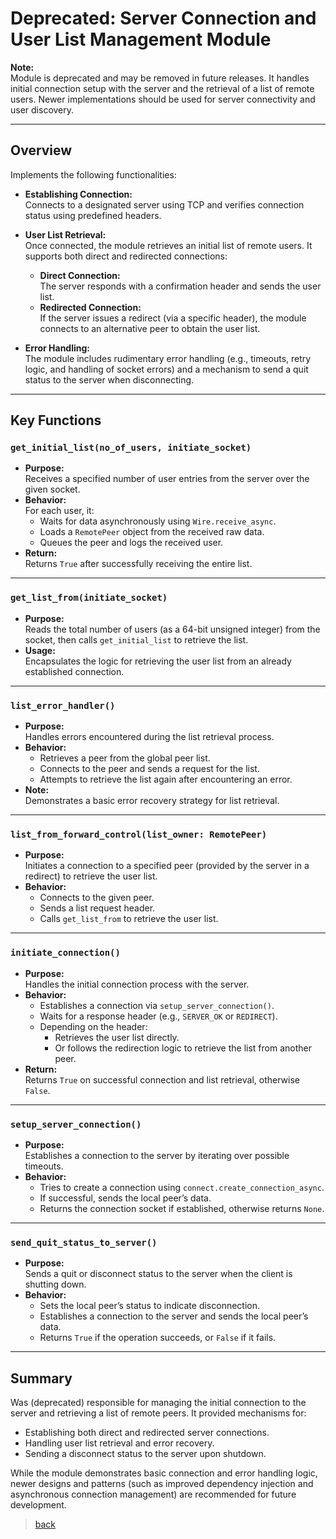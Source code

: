 # Deprecated: Server Connection and User List Management Module

**Note:**  
Module is deprecated and may be removed in future releases. It handles initial connection setup with the server and the retrieval of a list of remote users. Newer implementations should be used for server connectivity and user discovery.

---

## Overview

Implements the following functionalities:

- **Establishing Connection:**  
  Connects to a designated server using TCP and verifies connection status using predefined headers.

- **User List Retrieval:**  
  Once connected, the module retrieves an initial list of remote users. It supports both direct and redirected connections:
  - **Direct Connection:**  
    The server responds with a confirmation header and sends the user list.
  - **Redirected Connection:**  
    If the server issues a redirect (via a specific header), the module connects to an alternative peer to obtain the user list.

- **Error Handling:**  
  The module includes rudimentary error handling (e.g., timeouts, retry logic, and handling of socket errors) and a mechanism to send a quit status to the server when disconnecting.

---

## Key Functions

### `get_initial_list(no_of_users, initiate_socket)`

- **Purpose:**  
  Receives a specified number of user entries from the server over the given socket.
- **Behavior:**  
  For each user, it:
  - Waits for data asynchronously using `Wire.receive_async`.
  - Loads a `RemotePeer` object from the received raw data.
  - Queues the peer and logs the received user.
- **Return:**  
  Returns `True` after successfully receiving the entire list.

---

### `get_list_from(initiate_socket)`

- **Purpose:**  
  Reads the total number of users (as a 64-bit unsigned integer) from the socket, then calls `get_initial_list` to retrieve the list.
- **Usage:**  
  Encapsulates the logic for retrieving the user list from an already established connection.

---

### `list_error_handler()`

- **Purpose:**  
  Handles errors encountered during the list retrieval process.
- **Behavior:**  
  - Retrieves a peer from the global peer list.
  - Connects to the peer and sends a request for the list.
  - Attempts to retrieve the list again after encountering an error.
- **Note:**  
  Demonstrates a basic error recovery strategy for list retrieval.

---

### `list_from_forward_control(list_owner: RemotePeer)`

- **Purpose:**  
  Initiates a connection to a specified peer (provided by the server in a redirect) to retrieve the user list.
- **Behavior:**  
  - Connects to the given peer.
  - Sends a list request header.
  - Calls `get_list_from` to retrieve the user list.

---

### `initiate_connection()`

- **Purpose:**  
  Handles the initial connection process with the server.
- **Behavior:**  
  - Establishes a connection via `setup_server_connection()`.
  - Waits for a response header (e.g., `SERVER_OK` or `REDIRECT`).
  - Depending on the header:
    - Retrieves the user list directly.
    - Or follows the redirection logic to retrieve the list from another peer.
- **Return:**  
  Returns `True` on successful connection and list retrieval, otherwise `False`.

---

### `setup_server_connection()`

- **Purpose:**  
  Establishes a connection to the server by iterating over possible timeouts.
- **Behavior:**  
  - Tries to create a connection using `connect.create_connection_async`.
  - If successful, sends the local peer’s data.
  - Returns the connection socket if established, otherwise returns `None`.

---

### `send_quit_status_to_server()`

- **Purpose:**  
  Sends a quit or disconnect status to the server when the client is shutting down.
- **Behavior:**  
  - Sets the local peer’s status to indicate disconnection.
  - Establishes a connection to the server and sends the local peer’s data.
  - Returns `True` if the operation succeeds, or `False` if it fails.

---

## Summary

Was (deprecated) responsible for managing the initial connection to the server and retrieving a list of remote peers. It provided mechanisms for:

- Establishing both direct and redirected server connections.
- Handling user list retrieval and error recovery.
- Sending a disconnect status to the server upon shutdown.

While the module demonstrates basic connection and error handling logic, newer designs and patterns (such as improved dependency injection and asynchronous connection management) are recommended for future development.

> [back](/docs/core)
